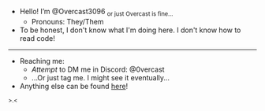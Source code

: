 - Hello! I’m @Overcast3096 <sub>or just Overcast is fine...</sub>
  - Pronouns: They/Them
- To be honest, I don't know what I'm doing here. I don't know how to read code!
---
- Reaching me:
  - *Attempt* to DM me in Discord: @0vercast
  - ...Or just tag me. I might see it eventually...
- Anything else can be found [here](https://0vs.carrd.co)!

<sub> \>.< </sub>
<!---
Hai!
--->
